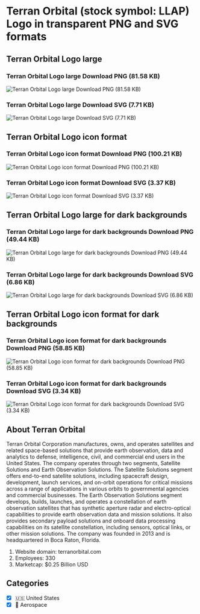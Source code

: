 # Terran Orbital (stock symbol: LLAP) Logo in transparent PNG and SVG formats

## Terran Orbital Logo large

### Terran Orbital Logo large Download PNG (81.58 KB)

![Terran Orbital Logo large Download PNG (81.58 KB)](/img/orig/LLAP_BIG-a75f8df1.png)

### Terran Orbital Logo large Download SVG (7.71 KB)

![Terran Orbital Logo large Download SVG (7.71 KB)](/img/orig/LLAP_BIG-c307431a.svg)

## Terran Orbital Logo icon format

### Terran Orbital Logo icon format Download PNG (100.21 KB)

![Terran Orbital Logo icon format Download PNG (100.21 KB)](/img/orig/LLAP-68fb2d84.png)

### Terran Orbital Logo icon format Download SVG (3.37 KB)

![Terran Orbital Logo icon format Download SVG (3.37 KB)](/img/orig/LLAP-311691c6.svg)

## Terran Orbital Logo large for dark backgrounds

### Terran Orbital Logo large for dark backgrounds Download PNG (49.44 KB)

![Terran Orbital Logo large for dark backgrounds Download PNG (49.44 KB)](/img/orig/LLAP_BIG.D-08d9a6ad.png)

### Terran Orbital Logo large for dark backgrounds Download SVG (6.86 KB)

![Terran Orbital Logo large for dark backgrounds Download SVG (6.86 KB)](/img/orig/LLAP_BIG.D-6b0a5a46.svg)

## Terran Orbital Logo icon format for dark backgrounds

### Terran Orbital Logo icon format for dark backgrounds Download PNG (58.85 KB)

![Terran Orbital Logo icon format for dark backgrounds Download PNG (58.85 KB)](/img/orig/LLAP.D-97a6c1ce.png)

### Terran Orbital Logo icon format for dark backgrounds Download SVG (3.34 KB)

![Terran Orbital Logo icon format for dark backgrounds Download SVG (3.34 KB)](/img/orig/LLAP.D-1f9f9847.svg)

## About Terran Orbital

Terran Orbital Corporation manufactures, owns, and operates satellites and related space-based solutions that provide earth observation, data and analytics to defense, intelligence, civil, and commercial end users in the United States. The company operates through two segments, Satellite Solutions and Earth Observation Solutions. The Satellite Solutions segment offers end-to-end satellite solutions, including spacecraft design, development, launch services, and on-orbit operations for critical missions across a range of applications in various orbits to governmental agencies and commercial businesses. The Earth Observation Solutions segment develops, builds, launches, and operates a constellation of earth observation satellites that has synthetic aperture radar and electro-optical capabilities to provide earth observation data and mission solutions. It also provides secondary payload solutions and onboard data processing capabilities on its satellite constellation, including sensors, optical links, or other mission solutions. The company was founded in 2013 and is headquartered in Boca Raton, Florida.

1. Website domain: terranorbital.com
2. Employees: 330
3. Marketcap: $0.25 Billion USD


## Categories
- [x] 🇺🇸 United States
- [x] 🚀 Aerospace

